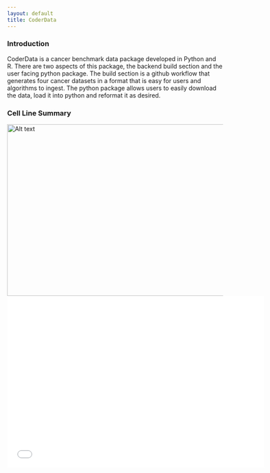 ```yaml
---
layout: default
title: CoderData
---
```


<link rel="stylesheet" href="assets/css/style.css">


### Introduction
CoderData is a cancer benchmark data package developed in Python and R. 
There are two aspects of this package, the backend build section and the user facing python package.
The build section is a github workflow that generates four cancer datasets in a format that is easy for users and algorithms to ingest. 
The python package allows users to easily download the data, load it into python and reformat it as desired.

### Cell Line Summary


<img src="{{ 'assets/stats/cell_line_circos.png' | relative_url }}" alt="Alt text" width="600" height="400" />

<embed src="{{ 'assets/stats/Fig4_CCLE.pdf' | relative_url }}" type="application/pdf" width="600" height="400" />
